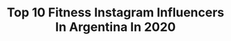 ---
title: Top 10 Fitness Instagram Influencers In Argentina In 2020
description: >-
  Find top fitness Instagram influencers in Argentina in 2020. Most popular hashtags: #yomequedoencasa #quedateencasa #fitness #coronavirus.
platform: Instagram
profiles:
  - username: "kekorosen"
    fullname: >-
      Keko Rosenblum
    location: "Argentina"
    followers: 11269
    engagement: 1101
    commentsToLikes: 0.046293
    avatar: "https://scontent-lhr8-1.cdninstagram.com/v/t51.2885-19/s320x320/79776054_2732714583456211_8556447165784784896_n.jpg?_nc_ht=scontent-lhr8-1.cdninstagram.com&_nc_ohc=YSquleJ2oSEAX89KGAk&oh=78ffc7ed32580866a44e83d69103f085&oe=5EB9247E"
    verified: false
    hashtags: "#veg, #vegana, #argentina, #gimnasio"
  - username: "gabrielambogado"
    fullname: >-
      Gabii Bogado 👄
    location: "Argentina"
    followers: 80824
    engagement: 352
    commentsToLikes: 0.029168
    avatar: "https://scontent-lhr8-1.cdninstagram.com/v/t51.2885-19/s320x320/88351130_202445107640088_4103285568459243520_n.jpg?_nc_ht=scontent-lhr8-1.cdninstagram.com&_nc_ohc=wUfp7bIWMa8AX_GpozG&oh=2715acdafa0cc87b11254aabb0dce048&oe=5EB957A8"
    verified: false
    hashtags: "#fitnesstrainer, #fitnessmotivation, #gbfitness, #yoentrenoencasa"
  - username: "andre_runnerarg"
    fullname: >-
      Andre🏃‍♀️🦋
    location: "Argentina"
    followers: 3832
    engagement: 1013
    commentsToLikes: 0.133064
    avatar: "https://scontent-lhr8-1.cdninstagram.com/v/t51.2885-19/s320x320/28766070_104134640410013_4344214056735866880_n.jpg?_nc_ht=scontent-lhr8-1.cdninstagram.com&_nc_ohc=L2xGTR8F0PQAX-mHPxf&oh=ff43e561903ae27adafcc7fc5998e9b0&oe=5EBCAA2F"
    verified: false
    hashtags: "#vivirmejor, #vibras, #asicsfrontrunner, #womanrun"
  - username: "soymamafashion"
    fullname: >-
      Ꮲaz Dominguez 🧿
    location: "Argentina"
    followers: 24877
    engagement: 162
    commentsToLikes: 0.073295
    avatar: "https://scontent-lhr8-1.cdninstagram.com/v/t51.2885-19/s320x320/80663128_609887449578795_8542706929749721088_n.jpg?_nc_ht=scontent-lhr8-1.cdninstagram.com&_nc_ohc=t-XnlprzCTcAX_GlJhb&oh=8defc100ece7e79dad130bc2245d2e7a&oe=5EB8D1EE"
    verified: false
    hashtags: "#amor, #moverlascachas, #sigamosencasa, #actitud"
  - username: "guadimachado"
    fullname: >-
      G UA D I   M A C H A D O 🦁
    location: "Argentina"
    followers: 16846
    engagement: 893
    commentsToLikes: 0.017024
    avatar: "https://scontent-bos3-1.cdninstagram.com/v/t51.2885-19/s320x320/84181128_641664709938202_666345020420259840_n.jpg?_nc_ht=scontent-bos3-1.cdninstagram.com&_nc_ohc=T4s6V7XcBY0AX-_iBe0&oh=aa9245990d2304f0abd32712dd896fd5&oe=5EB95213"
    verified: false
    hashtags: "#tbt, #crossfit, #latinpower, #quedateencasa"
  - username: "celestewellness"
    fullname: >-
      Fitness coach
    location: "Argentina"
    followers: 64872
    engagement: 277
    commentsToLikes: 0.091695
    avatar: "https://scontent-amt2-1.cdninstagram.com/v/t51.2885-19/s320x320/90439913_2105126552967118_8262752504605835264_n.jpg?_nc_ht=scontent-amt2-1.cdninstagram.com&_nc_ohc=UBlkqz9-iiUAX_ZxHzZ&oh=4b2bcfc87edcee83993394e83499c636&oe=5EB700C6"
    verified: false
    hashtags: "#confidentes, #deficitcalorico, #airelibre, #desaf"
  - username: "jenn_lifefit"
    fullname: >-
      💥Jenn Pure Energy💥
    location: "Argentina"
    followers: 29991
    engagement: 172
    commentsToLikes: 0.018829
    avatar: "https://scontent-ams4-1.cdninstagram.com/v/t51.2885-19/s320x320/91887274_675467933207465_2842270173782605824_n.jpg?_nc_ht=scontent-ams4-1.cdninstagram.com&_nc_ohc=pHY67ux768EAX-qGFzw&oh=4d26f6471bd1a58266190ff0091e4bee&oe=5EB34089"
    verified: false
    hashtags: "#aprendizaje, #energy, #smileface, #yomequedoencasa"
  - username: "ndaniela.fit"
    fullname: >-
      N I U R K I S🔥
    location: "Argentina"
    followers: 49200
    engagement: 232
    commentsToLikes: 0.019289
    avatar: "https://scontent-lhr8-1.cdninstagram.com/v/t51.2885-19/s320x320/82285187_2576041696013988_6124293205664989184_n.jpg?_nc_ht=scontent-lhr8-1.cdninstagram.com&_nc_ohc=Bd0Fku129rIAX923XzH&oh=fc17d9055e8bb77a95c680a7516a0453&oe=5EBBD6D6"
    verified: false
    hashtags: "#lacuerpa, #sundayperfec, #happyday, #cremosos"
  - username: "ileanadigiorgio"
    fullname: >-
      Ileana Di Giorgio
    location: "Argentina"
    followers: 7096
    engagement: 816
    commentsToLikes: 0.114928
    avatar: "https://scontent-lhr8-1.cdninstagram.com/v/t51.2885-19/s320x320/71297649_683414732159658_1620420727612112896_n.jpg?_nc_ht=scontent-lhr8-1.cdninstagram.com&_nc_ohc=t2NbuK5Hku4AX8pJ6ba&oh=d84fcafcc6f673501326fae84c37ac99&oe=5EB8E277"
    verified: false
    hashtags: "#calistenics, #fitnesshouse, #polefit, #acro"
  - username: "sergioveron"
    fullname: >-
      @sergioveron
    location: "Argentina"
    followers: 74067
    engagement: 274
    commentsToLikes: 0.073440
    avatar: "https://scontent-lhr8-1.cdninstagram.com/v/t51.2885-19/s320x320/13525339_1785839384983707_174616343_a.jpg?_nc_ht=scontent-lhr8-1.cdninstagram.com&_nc_ohc=RcKGs2xfcrgAX8COkUI&oh=30460c76c99b26c16d23d087a650c9f9&oe=5EB8AB00"
    verified: false
    hashtags: "#ahijado, #salud, #yomequedoencasa, #covid"
---